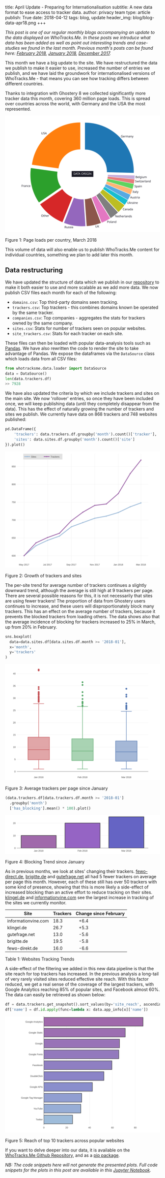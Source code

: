 title: April Update - Preparing for Internationalisation
subtitle: A new data format to ease access to tracker data.
author: privacy team
type: article
publish: True
date: 2018-04-12
tags: blog, update
header_img: blog/blog-data-apr18.png
+++

_This post is one of our regular monthly blogs accompanying an update to the data
displayed on WhoTracks.Me. In these posts we introduce what data has been added as well
as point out interesting trends and case-studies we found in the last month. Previous
month's posts can be found here: [February 2018](./update_feb_2018.html),
[January 2018](./update_jan_2018.html), [December 2017](./update_dec_2017.html)._

This month we have a big update to the site. We have restructured the data we publish to
make it easier to use, increased the number of entries we publish, and we have laid the
groundwork for internationalised versions of WhoTracks.Me - that means you can see how
tracking differs between different countries.

Thanks to integration with Ghostery 8 we collected significantly more tracker data this
month, covering 360 million page loads. This is spread over countries across the world,
with Germany and the USA the most represented.

![Page loads per country, March 2018](../static/img/blog/update_apr18/page_loads_per_country.svg)
<p class="img-caption">Figure 1: Page loads per country, March 2018</p>

This volume of data will also enable us to publish WhoTracks.Me content for individual
countries, something we plan to add later this month.


## Data restructuring

We have updated the structure of data which we publish in our [repository](https://github.com/cliqz-oss/whotracks.me/) to make it both easier to use and more
scalable as we add more data. We now publish CSV files each month for each of the
following:

 * `domains.csv`: Top third-party domains seen tracking.
 * `trackers.csv`: Top trackers - this combines domains known be operated by the same tracker.
 * `companies.csv`: Top companies - aggregates the stats for trackers owned by the same company.
 * `sites.csv`: Stats for number of trackers seen on popular websites.
 * `site_trackers.csv`: Stats for each tracker on each site.

These files can then be loaded with popular data-analysis tools such as
[Pandas](https://pandas.pydata.org/). We have also rewritten the code to render the site
to take advantage of Pandas. We expose the dataframes via the `DataSource` class which
loads data from all CSV files:

```python
from whotracksme.data.loader import DataSource
data = DataSource()
len(data.trackers.df)
>> 7928
```

We have also updated the criteria by which we include trackers and sites on the main site.
We now 'rollover' entries, so once they have been included once, we will keep publishing
data (until they completely disappear from the data). This has the effect of naturally
growing the number of trackers and sites we publish. We currently have data on
868 trackers and 748 websites published:

```python
pd.DataFrame({
    'trackers': data.trackers.df.groupby('month').count()['tracker'],
    'sites': data.sites.df.groupby('month').count()['site']
}).plot()
```

![Growth of trackers and sites](../static/img/blog/update_apr18/data_growth.svg)
<p class="img-caption">Figure 2: Growth of trackers and sites</p>



The per-site trend for average number of trackers continues a slightly downward trend,
although the average is still high at 9 trackers per page. There are several possible
reasons for this, it is not necessarily that sites are using fewer trackers! The
proportion of data from Ghostery users continues to increase, and these users will
disproportionately block many trackers. This has an effect on the average number of
trackers, because it prevents the blocked trackers from loading others. The data shows
also that the average incidence of blocking for trackers increased to 25% in March, up
from 20% in February.

```python
sns.boxplot(
  data=data.sites.df[data.sites.df.month >= '2018-01'],
  x='month',
  y='trackers'
)
```

![Average trackers per page since January](../static/img/blog/update_apr18/site_trackers_box.svg)
<p class="img-caption">Figure 3: Average trackers per page since January</p>


```python
(data.trackers.df[data.trackers.df.month >= '2018-01']
  .groupby('month')
  ['has_blocking'].mean() * 100).plot()
```

![Blocking Trend since January](../static/img/blog/update_apr18/blocking_trend.svg)
<p class="img-caption">Figure 4: Blocking Trend since January</p>


As in previous months, we look at sites' changing their trackers. [fewo-direct.de](../websites/fewo-direkt.de.html), [brigitte.de](../websites/brigitte.de.html) and [gutefrage.net](../websites/gutefrage.net.html) all had 5 fewer trackers on average per page this month. However, each of these still has over 50 trackers with some kind of presence, showing that this is more likely a side-effect of increased blocking than an active effort to reduce tracking on their sites. [klingel.de](../websites/klingel.de.html) and [informationvine.com](../websites/informationvine.com.html) see the largest increase in tracking of the sites we currently monitor.

<table class="table table-hover">
  <thead>
    <tr>
      <th>Site</th>
      <th>Trackers</th>
      <th>Change since February</th>
    </tr>
  </thead>
  <tbody>
    <tr>
      <td>informationvine.com</td>
      <td>18.3</td>
      <td><i class="fa fa-caret-up" style="color: red; margin-right: 10px"></i> +6.4</td>
    </tr>
    <tr>
      <td>klingel.de</td>
      <td>26.7</td>
      <td><i class="fa fa-caret-up" style="color: red; margin-right: 10px"></i> +5.3</td>
    </tr>
    <tr>
      <td>gutefrage.net</td>
      <td>13.0</td>
      <td><i class="fa fa-caret-down" style="color: green; margin-right: 10px"></i> -5.6</td>
    </tr>
    <tr>
      <td>brigitte.de</td>
      <td>19.5</td>
      <td><i class="fa fa-caret-down" style="color: green; margin-right: 10px"></i> -5.8</td>
    </tr>
    <tr>
      <td>fewo-direkt.de</td>
      <td>16.0</td>
      <td><i class="fa fa-caret-down" style="color: green; margin-right: 10px"></i> -6.6</td>
    </tr>
  </tbody>
</table>
<p class="img-caption">Table 1: Websites Tracking Trends</p>

A side-effect of the filtering we added in this new data pipeline is that the site reach
for top trackers has increased. In the previous analysis a long-tail of very rarely
visited sites reduced effective site reach. With this factor reduced, we get a real
sense of the coverage of the largest trackers, with Google Analytics reaching 85% of
popular sites, and Facebook almost 60%. The data can easily be retrieved
as shown below:

```python
df = data.trackers.get_snapshot().sort_values(by='site_reach', ascending=False).head(10)
df['name'] = df.id.apply(func=lambda x: data.app_info[x]['name'])
```
![Reach of top 10 trackers across popular websites](../static/img/blog/update_apr18/top10_site_reach.svg)
<p class="img-caption">Figure 5: Reach of top 10 trackers across popular websites</p>


If you want to delve deeper into our data, it is available on the [WhoTracks.Me Github Repository](https://github.com/cliqz-oss/whotracks.me/tree/master/whotracksme/data), and as a [pip package](https://pypi.python.org/pypi/whotracksme/).

_NB: The code snippets here will not generate the presented plots. Full code snippets
for the plots in this post are available in this [Jupyter Notebook](https://nbviewer.jupyter.org/github/cliqz-oss/whotracks.me/blob/master/contrib/wtm_april_update.ipynb)._